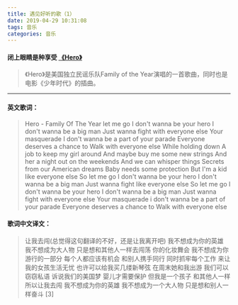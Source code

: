 ```yaml
---
title: 遇见好听的歌（1）
date: 2019-04-29 10:31:08
tags: 音乐
categories: 音乐
---
```


#### 闭上眼睛是种享受 [《Hero》](https://music.163.com/#/song?id=17863892)

> 《Hero》是美国独立民谣乐队Family of the Year演唱的一首歌曲，同时也是电影《少年时代》的插曲。
---

<!-- more -->
#### 英文歌词：
> Hero - Family Of The Year
let me go
I don't wanna be your hero
I don't wanna be a big man
Just wanna fight with everyone else
Your masquerade
I don't wanna be a part of your parade
Everyone deserves a chance to
Walk with everyone else
While holding down
A job to keep my girl around
And maybe buy me some new strings
And her a night out on the weekends
And we can whisper things
Secrets from our American dreams
Baby needs some protection
But I'm a kid like everyone else
So let me go
I don't wanna be your hero
I don't wanna be a big man
Just wanna fight like everyone else
So let me go
I don't wanna be your hero
I don't wanna be a big man
Just wanna fight with everyone else
Your masquerade
i don't wanna be a part of your parade
Everyone deserves a chance to
Walk with everyone else


#### 歌词中文译文：
> 让我去闯(总觉得这句翻译的不好，还是让我离开吧)
我不想成为你的英雄
我不想成为大人物
只是想和其他人一样去闯荡
你的化妆舞会
我不想成为你游行的一部分
每个人都应该有机会
和别人携手同行
同时抓牢每个工作
来让我的女孩生活无忧
也许可以给我买几缕新琴弦
在周末她和我出游
我们可以窃窃私语
诉说我们的美国梦
婴儿才需要保护
但我是一个孩子
和其他人一样
所以让我去闯
我不想成为你的英雄
我不想成为一个大人物
只是想和别人一样奋斗 [3] 